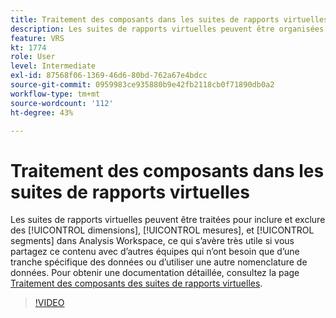 ```yaml
---
title: Traitement des composants dans les suites de rapports virtuelles
description: Les suites de rapports virtuelles peuvent être organisées de manière à inclure et exclure des dimensions, des mesures et des segments dans Analysis Workspace, ce qui s’avère très utile si vous partagez ces données avec d’autres équipes qui n’ont besoin que d’une tranche spécifique des données ou si vous utilisez une autre nomenclature de données.
feature: VRS
kt: 1774
role: User
level: Intermediate
exl-id: 87568f06-1369-46d6-80bd-762a67e4bdcc
source-git-commit: 0959983ce935880b9e42fb2118cb0f71890db0a2
workflow-type: tm+mt
source-wordcount: '112'
ht-degree: 43%

---
```


# Traitement des composants dans les suites de rapports virtuelles

Les suites de rapports virtuelles peuvent être traitées pour inclure et exclure des [!UICONTROL dimensions], [!UICONTROL mesures], et [!UICONTROL segments] dans Analysis Workspace, ce qui s’avère très utile si vous partagez ce contenu avec d’autres équipes qui n’ont besoin que d’une tranche spécifique des données ou d’utiliser une autre nomenclature de données. Pour obtenir une documentation détaillée, consultez la page [Traitement des composants des suites de rapports virtuelles](https://experienceleague.adobe.com/docs/analytics/components/virtual-report-suites/vrs-components.html?lang=fr).

>[!VIDEO](https://video.tv.adobe.com/v/23544/?quality=12&learn=on)
